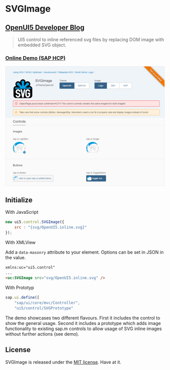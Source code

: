 # SVGImage
## [OpenUI5 Developer Blog](http://openui5.blogspot.com/2016/11/SVGImage.html)

> UI5 control to inline referenced svg files by replacing DOM image with embedded SVG object.

### [Online Demo (SAP HCP)](https://svgimage-p1940953245trial.dispatcher.hanatrial.ondemand.com/demo/index.html)

![Screenshot](ui5.control.SVGImage.png)


## Initialize

With JavaScript

``` js
new ui5.control.SVGImage({
	src : "{svg/OpenUI5.inline.svg}"
});
```

With XMLView

Add a `data-masonry` attribute to your element. Options can be set in JSON in the value.

``` html
xmlns:uc="ui5.control"
...
<uc:SVGImage src="svg/OpenUI5.inline.svg" />
```
With Prototyp
``` js
sap.ui.define([
	"sap/ui/core/mvc/Controller",
	"ui5/control/SVGPrototype"
```

The demo showcases two different flavours. First it includes the control to show the general usage. Second it includes a prototype which adds image functionality to existing sap.m controls to allow usage of SVG inline images without further actions (see demo).

## License

SVGImage is released under the [MIT license](http://desandro.mit-license.org). Have at it.